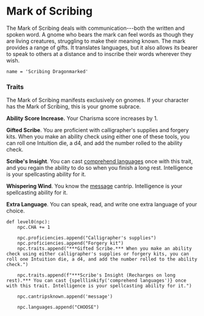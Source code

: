# Mark of Scribing
The Mark of Scribing deals with communication---both the written and spoken word. A gnome who bears the mark can feel words as though they are living creatures, struggling to make their meaning known. The mark provides a range of gifts. It translates languages, but it also allows its bearer to speak to others at a distance and to inscribe their words wherever they wish.

```
name = 'Scribing Dragonmarked'
```

### Traits
The Mark of Scribing manifests exclusively on gnomes. If your character has the Mark of Scribing, this is your gnome subrace. 

**Ability Score Increase.** Your Charisma score increases by 1.

**Gifted Scribe**. You are proficient with calligrapher's supplies and forgery kits. When you make an ability check using either one of these tools, you can roll one Intuition die, a d4, and add the number rolled to the ability check.

**Scribe's Insight**. You can cast [comprehend languages](../Magic/Spells/comprehend-languages.md) once with this trait, and you regain the ability to do so when you finish a long rest. Intelligence is your spellcasting ability for it.

**Whispering Wind**. You know the [message](../Magic/Spells/message.md) cantrip. Intelligence is your spellcasting ability for it.

**Extra Language**. You can speak, read, and write one extra language of your choice.

```
def level0(npc):
    npc.CHA += 1

    npc.proficiencies.append("Calligrapher's supplies")
    npc.proficiencies.append("Forgery kit")
    npc.traits.append("***Gifted Scribe.*** When you make an ability check using either calligrapher's supplies or forgery kits, you can roll one Intuition die, a d4, and add the number rolled to the ability check.")

    npc.traits.append(f"***Scribe's Insight (Recharges on long rest).*** You can cast {spelllinkify('comprehend languages')} once with this trait. Intelligence is your spellcasting ability for it.")

    npc.cantripsknown.append('message')

    npc.languages.append("CHOOSE")
```
